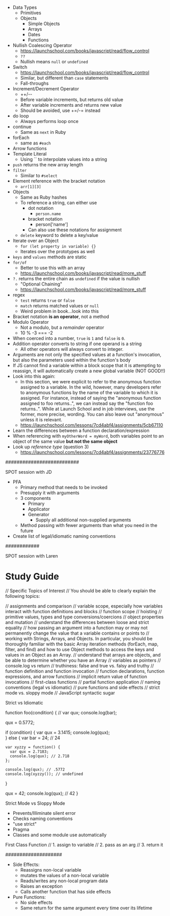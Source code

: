 - Data Types
    - Primitives
    - Objects
        - Simple Objects
        - Arrays
        - Dates
        - Functions
- Nullish Coalescing Operator
    - https://launchschool.com/books/javascript/read/flow_control
    - `??`
    - Nullish means `null` or `undefined`
- Switch
    - https://launchschool.com/books/javascript/read/flow_control
    - Similar, but different than `case` statements
    - Fall-throughs
- Increment/Decrement Operator
    - ++/--
    - Before variable increments, but returns old value
    - After variable increments and returns new value
    - Should be avoided, use +=/-= instead
- do loop
    - Always performs loop once
- continue
    - Same as `next` in Ruby
- forEach
    - same as `#each`
- Arrow functions
- Template Literal
    - Using `` to interpolate values into a string
- `push` returns the new array length
- `filter`
    - Similar to `#select`
- Element reference with the bracket notation
    - `arr[1][3]`
- Objects
    - Same as Ruby hashes
    - To reference a string, can either use
        - dot notation
            - `person.name`
        - bracket notation
            - person['name']
        - Can also use these notations for assignment
    - `delete` keyword to delete a key/value
- Iterate over an Object
    - `for (let property in variable) {}`
    - Iterates over the prototypes as well
- `keys` and `values` methods are static
- `for/of`
    - Better to use this with an array
    - https://launchschool.com/books/javascript/read/more_stuff
- `?.` returns the entire chain as `undefined` if the value is nullish
    - "Optional Chaining"
    - https://launchschool.com/books/javascript/read/more_stuff
- regex
    - `test` returns `true` or `false`
    - `match` returns matched values or `null`
    - Weird problem in book...look into this
- Bracket notation **is an operator**, not a method
- Modulo Operator
    - Not a modulo, but a *remainder* operator
    - 10 % -3 === -2
- When coerced into a number, `true` is `1` and `false` is `0`.
- Addition operator converts to string if one operand is a string
    - All other operators will always convert to integer.
- Arguments are not only the specified values at a function's invocation, but also the parameters used within the function's body
- If JS cannot find a variable within a block scope that it is attempting to reassign, it will automatically create a new global variable (NOT GOOD!!)
- Look into this again:
    - In this section, we were explicit to refer to the anonymous function assigned to a variable. In the wild, however, many developers refer to anonymous functions by the name of the variable to which it is assigned. For instance, instead of saying the "anonymous function assigned to foo returns..", we can instead say the "function foo returns..". While at Launch School and in job interviews, use the former, more precise, wording. You can also leave out "anonymous" unless it is relevant.
    - https://launchschool.com/lessons/7cd4abf4/assignments/5cb67110
- Learn the differences between a function declaration/expression
- When referencing with `myOtherWord = myWord`, both variables point to an object of the same value **but not the same object**
- Look up *reference type* (question 3)
    - https://launchschool.com/lessons/7cd4abf4/assignments/23776776

##########################

SPOT session with JD

- PFA
    - Primary method that needs to be invoked
    - Presupply it with arguments
    - 3 components
        - Primary
        - Applicator
        - Generator
            - Supply all additional non-supplied arguments
    - Method passing with fewer arguments than what you need in the future
- Create list of legal/idiomatic naming conventions

############

SPOT session with Laren

# Study Guide
// Specific Topics of Interest
// You should be able to clearly explain the following topics:

// assignments and comparison
// variable scope, especially how variables interact with function definitions and blocks
// function scope
// hoisting
// primitive values, types and type conversions/coercions
// object properties and mutation
// understand the differences between loose and strict equality
// how passing an argument into a function may or may not permanently change the value that a variable contains or points to
// working with Strings, Arrays, and Objects. In particular, you should be thoroughly familiar with the basic Array iteration methods (forEach, map, filter, and find) and how to use Object methods to access the keys and values in an Object as an Array.
// understand that arrays are objects, and be able to determine whether you have an Array
// variables as pointers
// console.log vs return
// truthiness: false and true vs. falsy and truthy
// function definition and function invocation
// function declarations, function expressions, and arrow functions
// implicit return value of function invocations
// first-class functions
// partial function application
// naming conventions (legal vs idiomatic)
// pure functions and side effects
// strict mode vs. sloppy mode
// JavaScript syntactic sugar

Strict vs Idiomatic

function foo(condition) {
  // var qux;
  console.log(bar);

  qux = 0.5772;

  if (condition) {
    var qux = 3.1415; 
    console.log(qux);  
  } else {
    var bar = 24;  // 24

    var xyzzy = function() {
      var qux = 2.7183;
      console.log(qux); // 2.718
    };

    console.log(qux); // .5772
    console.log(xyzzy()); // undefined
  }

  qux = 42; 
  console.log(qux); // 42 
}

Strict Mode vs Sloppy Mode
- Prevents/Illiminate silent error
- Checks naming conventions
- "use strict"
- Pragma
- Classes and some module use automatically

First Class Function
// 1. assign to variable
// 2. pass as an arg
// 3. return it

####################

- Side Effects:
    - Reassigns non-local variable
    - mutates the values of a non-local variable
    - Reads/writes any non-local program data
    - Raises an exception
    - Calls another function that has side effects
- Pure Functions:
    - No side effects
    - Same return for the same argument every time over its lifetime